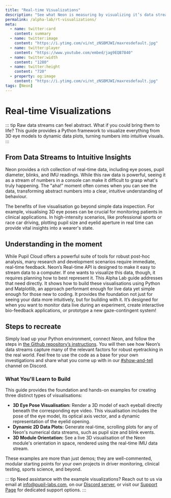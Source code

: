 ```yaml
---
title: "Real-time Visualizations"
description: "See what Neon is measuring by visualizing it’s data streams in real-time. Gain deeper insights & an intuitive feel for wearable eyetracking."
permalink: /alpha-lab/rt-visualizations/
meta:
  - name: twitter:card
    content: summary
  - name: twitter:image
    content: "https://i.ytimg.com/vi/nt_zNSBMJWI/maxresdefault.jpg"
  - name: twitter:player
    content: "https://www.youtube.com/embed/jag9EQB7840"
  - name: twitter:width
    content: "1280"
  - name: twitter:height
    content: "720"
  - property: og:image
    content: "https://i.ytimg.com/vi/nt_zNSBMJWI/maxresdefault.jpg"
tags: [Neon]
---
```


<script setup>
import TagLinks from '@components/TagLinks.vue'
</script>

# Real-time Visualizations

<TagLinks :tags="$frontmatter.tags" />

<Youtube src="Yjos2JzpD-I"/>

::: tip
Raw data streams can feel abstract. What if you could bring them to life? This guide provides a Python framework to visualize everything from 3D eye models to dynamic data plots, turning numbers into intuitive visuals.
:::

## From Data Streams to Intuitive Insights

Neon provides a rich collection of real-time data, including eye poses, pupil diameter, blinks, and IMU readings. While this raw data is powerful, seeing it as a stream of numbers in a console can make it difficult to grasp what's truly happening. The "aha!" moment often comes when you can see the data, transforming abstract numbers into a clear, intuitive understanding of behaviour.

The benefits of live visualisation go beyond simple data inspection. For example, visualising 3D eye poses can be crucial for monitoring patients in clinical applications. In high-intensity scenarios, like professional sports or race car driving, plotting pupil size and eyelid aperture in real time can provide vital insights into a wearer's state.

## Understanding in the moment

While Pupil Cloud offers a powerful suite of tools for robust post-hoc analysis, many research and development scenarios require immediate, real-time feedback. Neon’s Real-time API is designed to make it easy to stream data to a computer. If one wants to visualize this data, though, it requires planning how to best represent it. This Alpha Lab guide addresses that need directly. It shows how to build these visualisations using Python and Matplotlib, an approach performant enough for live data yet simple enough for those new to coding. It provides the foundation not just for seeing your data more intuitively, but for building with it. It’s designed for when you want to monitor data live during an experiment, create interactive bio-feedback applications, or prototype a new gaze-contingent system!

## Steps to recreate

Simply load up your Python environment, connect Neon, and follow the steps in [the Github repository’s instructions](https://github.com/rennis250/realtime_viz_alpha_lab). You will then see how Neon’s data streams capture many of the relevant factors for robust eyetracking in the real world. Feel free to use the code as a base for your own investigations and share what you come up with in our [#show-and-tell](https://discord.com/channels/285728493612957698/1238043619999617125) channel on Discord.

### What You'll Learn to Build

This guide provides the foundation and hands-on examples for creating three distinct types of visualisations:

- **3D Eye Pose Visualisation:** Render a 3D model of each eyeball directly beneath the corresponding eye video. This visualisation includes the pose of the eye model, its optical axis vector, and a dynamic representation of the eyelid opening.
- **Dynamic 2D Data Plots:** Generate real-time, scrolling plots for any of Neon's numerical data streams, such as pupil size and blink events.
- **3D Module Orientation:** See a live 3D visualisation of the Neon module's orientation in space, rendered using the real-time IMU data stream.

These examples are more than just demos; they are well-commented, modular starting points for your own projects in driver monitoring, clinical testing, sports science, and beyond.

::: tip
Need assistance with the example visualizations? Reach out to us via email at [info@pupil-labs.com](mailto:info@pupil-labs.com), on our [Discord server](https://pupil-labs.com/chat/), or visit our [Support Page](https://pupil-labs.com/products/support/) for dedicated support options.
:::
